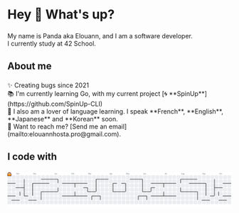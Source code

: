 <h1 align="left">Hey 🌺 What's up?</h1>

###

<p align="left">My name is Panda aka Elouann, and I am a software developer.<br>I currently study at 42 School.</p>

###

<h2 align="left">About me</h2>

###

<p align="left">✨ Creating bugs since 2021<br>📚 I'm currently learning Go, with my current project [🌀 **SpinUp**](https://github.com/SpinUp-CLI)<br>🎲 I also am a lover of language learning. I speak **French**, **English**, **Japanese** and **Korean** soon.<br>📩 Want to reach me? [Send me an email](mailto:elouannhosta.pro@gmail.com).</p>

###

<h2 align="left">I code with</h2>

###

<picture>
  <source media="(prefers-color-scheme: dark)" srcset="https://raw.githubusercontent.com/panda2742/panda2742/output/pacman-contribution-graph-dark.svg">
  <source media="(prefers-color-scheme: light)" srcset="https://raw.githubusercontent.com/panda2742/panda2742/output/pacman-contribution-graph.svg">
  <img alt="pacman contribution graph" src="https://raw.githubusercontent.com/panda2742/panda2742/output/pacman-contribution-graph.svg">
</picture>

###
